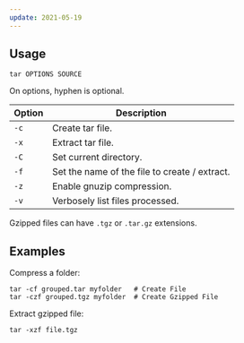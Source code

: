 ```yaml
---
update: 2021-05-19
---
```


## Usage

```shell
tar OPTIONS SOURCE
```

On options, hyphen is optional.

| Option | Description |
| --- | --- |
| `-c` | Create tar file. |
| `-x` | Extract tar file. |
| `-C` | Set current directory. |
| `-f` | Set the name of the file to create / extract. |
| `-z` | Enable gnuzip compression. |
| `-v` | Verbosely list files processed. |

Gzipped files can have `.tgz` or `.tar.gz` extensions.

## Examples

Compress a folder:

```shell
tar -cf grouped.tar myfolder   # Create File
tar -czf grouped.tgz myfolder  # Create Gzipped File
```

Extract gzipped file:

```shell
tar -xzf file.tgz
```
